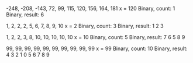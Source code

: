 -248, -208, -143, 72, 99, 115, 120, 156, 164, 181
x = 120
Binary, count: 1
Binary, result: 6 

1, 2, 2, 2, 5, 6, 7, 8, 9, 10
x = 2
Binary, count: 3
Binary, result: 1 2 3 

1, 2, 2, 3, 8, 10, 10, 10, 10, 10
x = 10
Binary, count: 5
Binary, result: 7 6 5 8 9 

99, 99, 99, 99, 99, 99, 99, 99, 99, 99
x = 99
Binary, count: 10
Binary, result: 4 3 2 1 0 5 6 7 8 9 
